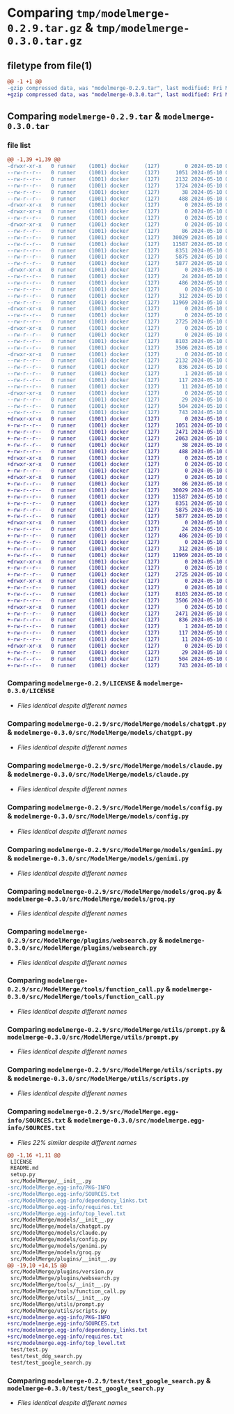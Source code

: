 # Comparing `tmp/modelmerge-0.2.9.tar.gz` & `tmp/modelmerge-0.3.0.tar.gz`

## filetype from file(1)

```diff
@@ -1 +1 @@
-gzip compressed data, was "modelmerge-0.2.9.tar", last modified: Fri May 10 02:36:57 2024, max compression
+gzip compressed data, was "modelmerge-0.3.0.tar", last modified: Fri May 10 03:13:51 2024, max compression
```

## Comparing `modelmerge-0.2.9.tar` & `modelmerge-0.3.0.tar`

### file list

```diff
@@ -1,39 +1,39 @@
-drwxr-xr-x   0 runner    (1001) docker     (127)        0 2024-05-10 02:36:57.829887 modelmerge-0.2.9/
--rw-r--r--   0 runner    (1001) docker     (127)     1051 2024-05-10 02:36:48.000000 modelmerge-0.2.9/LICENSE
--rw-r--r--   0 runner    (1001) docker     (127)     2132 2024-05-10 02:36:57.829887 modelmerge-0.2.9/PKG-INFO
--rw-r--r--   0 runner    (1001) docker     (127)     1724 2024-05-10 02:36:48.000000 modelmerge-0.2.9/README.md
--rw-r--r--   0 runner    (1001) docker     (127)       38 2024-05-10 02:36:57.829887 modelmerge-0.2.9/setup.cfg
--rw-r--r--   0 runner    (1001) docker     (127)      488 2024-05-10 02:36:48.000000 modelmerge-0.2.9/setup.py
-drwxr-xr-x   0 runner    (1001) docker     (127)        0 2024-05-10 02:36:57.825887 modelmerge-0.2.9/src/
-drwxr-xr-x   0 runner    (1001) docker     (127)        0 2024-05-10 02:36:57.825887 modelmerge-0.2.9/src/ModelMerge/
--rw-r--r--   0 runner    (1001) docker     (127)        0 2024-05-10 02:36:48.000000 modelmerge-0.2.9/src/ModelMerge/__init__.py
-drwxr-xr-x   0 runner    (1001) docker     (127)        0 2024-05-10 02:36:57.829887 modelmerge-0.2.9/src/ModelMerge/models/
--rw-r--r--   0 runner    (1001) docker     (127)       86 2024-05-10 02:36:48.000000 modelmerge-0.2.9/src/ModelMerge/models/__init__.py
--rw-r--r--   0 runner    (1001) docker     (127)    30029 2024-05-10 02:36:48.000000 modelmerge-0.2.9/src/ModelMerge/models/chatgpt.py
--rw-r--r--   0 runner    (1001) docker     (127)    11587 2024-05-10 02:36:48.000000 modelmerge-0.2.9/src/ModelMerge/models/claude.py
--rw-r--r--   0 runner    (1001) docker     (127)     8351 2024-05-10 02:36:48.000000 modelmerge-0.2.9/src/ModelMerge/models/config.py
--rw-r--r--   0 runner    (1001) docker     (127)     5875 2024-05-10 02:36:48.000000 modelmerge-0.2.9/src/ModelMerge/models/genimi.py
--rw-r--r--   0 runner    (1001) docker     (127)     5877 2024-05-10 02:36:48.000000 modelmerge-0.2.9/src/ModelMerge/models/groq.py
-drwxr-xr-x   0 runner    (1001) docker     (127)        0 2024-05-10 02:36:57.829887 modelmerge-0.2.9/src/ModelMerge/plugins/
--rw-r--r--   0 runner    (1001) docker     (127)       24 2024-05-10 02:36:48.000000 modelmerge-0.2.9/src/ModelMerge/plugins/__init__.py
--rw-r--r--   0 runner    (1001) docker     (127)      486 2024-05-10 02:36:48.000000 modelmerge-0.2.9/src/ModelMerge/plugins/today.py
--rw-r--r--   0 runner    (1001) docker     (127)        0 2024-05-10 02:36:48.000000 modelmerge-0.2.9/src/ModelMerge/plugins/travel.py
--rw-r--r--   0 runner    (1001) docker     (127)      312 2024-05-10 02:36:48.000000 modelmerge-0.2.9/src/ModelMerge/plugins/version.py
--rw-r--r--   0 runner    (1001) docker     (127)    11969 2024-05-10 02:36:48.000000 modelmerge-0.2.9/src/ModelMerge/plugins/websearch.py
-drwxr-xr-x   0 runner    (1001) docker     (127)        0 2024-05-10 02:36:57.829887 modelmerge-0.2.9/src/ModelMerge/tools/
--rw-r--r--   0 runner    (1001) docker     (127)        0 2024-05-10 02:36:48.000000 modelmerge-0.2.9/src/ModelMerge/tools/__init__.py
--rw-r--r--   0 runner    (1001) docker     (127)     2725 2024-05-10 02:36:48.000000 modelmerge-0.2.9/src/ModelMerge/tools/function_call.py
-drwxr-xr-x   0 runner    (1001) docker     (127)        0 2024-05-10 02:36:57.829887 modelmerge-0.2.9/src/ModelMerge/utils/
--rw-r--r--   0 runner    (1001) docker     (127)        0 2024-05-10 02:36:48.000000 modelmerge-0.2.9/src/ModelMerge/utils/__init__.py
--rw-r--r--   0 runner    (1001) docker     (127)     8103 2024-05-10 02:36:48.000000 modelmerge-0.2.9/src/ModelMerge/utils/prompt.py
--rw-r--r--   0 runner    (1001) docker     (127)     3506 2024-05-10 02:36:48.000000 modelmerge-0.2.9/src/ModelMerge/utils/scripts.py
-drwxr-xr-x   0 runner    (1001) docker     (127)        0 2024-05-10 02:36:57.829887 modelmerge-0.2.9/src/ModelMerge.egg-info/
--rw-r--r--   0 runner    (1001) docker     (127)     2132 2024-05-10 02:36:57.000000 modelmerge-0.2.9/src/ModelMerge.egg-info/PKG-INFO
--rw-r--r--   0 runner    (1001) docker     (127)      836 2024-05-10 02:36:57.000000 modelmerge-0.2.9/src/ModelMerge.egg-info/SOURCES.txt
--rw-r--r--   0 runner    (1001) docker     (127)        1 2024-05-10 02:36:57.000000 modelmerge-0.2.9/src/ModelMerge.egg-info/dependency_links.txt
--rw-r--r--   0 runner    (1001) docker     (127)      117 2024-05-10 02:36:57.000000 modelmerge-0.2.9/src/ModelMerge.egg-info/requires.txt
--rw-r--r--   0 runner    (1001) docker     (127)       11 2024-05-10 02:36:57.000000 modelmerge-0.2.9/src/ModelMerge.egg-info/top_level.txt
-drwxr-xr-x   0 runner    (1001) docker     (127)        0 2024-05-10 02:36:57.829887 modelmerge-0.2.9/test/
--rw-r--r--   0 runner    (1001) docker     (127)       29 2024-05-10 02:36:48.000000 modelmerge-0.2.9/test/test.py
--rw-r--r--   0 runner    (1001) docker     (127)      504 2024-05-10 02:36:48.000000 modelmerge-0.2.9/test/test_ddg_search.py
--rw-r--r--   0 runner    (1001) docker     (127)      743 2024-05-10 02:36:48.000000 modelmerge-0.2.9/test/test_google_search.py
+drwxr-xr-x   0 runner    (1001) docker     (127)        0 2024-05-10 03:13:51.150870 modelmerge-0.3.0/
+-rw-r--r--   0 runner    (1001) docker     (127)     1051 2024-05-10 03:13:43.000000 modelmerge-0.3.0/LICENSE
+-rw-r--r--   0 runner    (1001) docker     (127)     2471 2024-05-10 03:13:51.150870 modelmerge-0.3.0/PKG-INFO
+-rw-r--r--   0 runner    (1001) docker     (127)     2063 2024-05-10 03:13:43.000000 modelmerge-0.3.0/README.md
+-rw-r--r--   0 runner    (1001) docker     (127)       38 2024-05-10 03:13:51.150870 modelmerge-0.3.0/setup.cfg
+-rw-r--r--   0 runner    (1001) docker     (127)      488 2024-05-10 03:13:43.000000 modelmerge-0.3.0/setup.py
+drwxr-xr-x   0 runner    (1001) docker     (127)        0 2024-05-10 03:13:51.146870 modelmerge-0.3.0/src/
+drwxr-xr-x   0 runner    (1001) docker     (127)        0 2024-05-10 03:13:51.146870 modelmerge-0.3.0/src/ModelMerge/
+-rw-r--r--   0 runner    (1001) docker     (127)        0 2024-05-10 03:13:43.000000 modelmerge-0.3.0/src/ModelMerge/__init__.py
+drwxr-xr-x   0 runner    (1001) docker     (127)        0 2024-05-10 03:13:51.146870 modelmerge-0.3.0/src/ModelMerge/models/
+-rw-r--r--   0 runner    (1001) docker     (127)       86 2024-05-10 03:13:43.000000 modelmerge-0.3.0/src/ModelMerge/models/__init__.py
+-rw-r--r--   0 runner    (1001) docker     (127)    30029 2024-05-10 03:13:43.000000 modelmerge-0.3.0/src/ModelMerge/models/chatgpt.py
+-rw-r--r--   0 runner    (1001) docker     (127)    11587 2024-05-10 03:13:43.000000 modelmerge-0.3.0/src/ModelMerge/models/claude.py
+-rw-r--r--   0 runner    (1001) docker     (127)     8351 2024-05-10 03:13:43.000000 modelmerge-0.3.0/src/ModelMerge/models/config.py
+-rw-r--r--   0 runner    (1001) docker     (127)     5875 2024-05-10 03:13:43.000000 modelmerge-0.3.0/src/ModelMerge/models/genimi.py
+-rw-r--r--   0 runner    (1001) docker     (127)     5877 2024-05-10 03:13:43.000000 modelmerge-0.3.0/src/ModelMerge/models/groq.py
+drwxr-xr-x   0 runner    (1001) docker     (127)        0 2024-05-10 03:13:51.150870 modelmerge-0.3.0/src/ModelMerge/plugins/
+-rw-r--r--   0 runner    (1001) docker     (127)       24 2024-05-10 03:13:43.000000 modelmerge-0.3.0/src/ModelMerge/plugins/__init__.py
+-rw-r--r--   0 runner    (1001) docker     (127)      486 2024-05-10 03:13:43.000000 modelmerge-0.3.0/src/ModelMerge/plugins/today.py
+-rw-r--r--   0 runner    (1001) docker     (127)        0 2024-05-10 03:13:43.000000 modelmerge-0.3.0/src/ModelMerge/plugins/travel.py
+-rw-r--r--   0 runner    (1001) docker     (127)      312 2024-05-10 03:13:43.000000 modelmerge-0.3.0/src/ModelMerge/plugins/version.py
+-rw-r--r--   0 runner    (1001) docker     (127)    11969 2024-05-10 03:13:43.000000 modelmerge-0.3.0/src/ModelMerge/plugins/websearch.py
+drwxr-xr-x   0 runner    (1001) docker     (127)        0 2024-05-10 03:13:51.150870 modelmerge-0.3.0/src/ModelMerge/tools/
+-rw-r--r--   0 runner    (1001) docker     (127)        0 2024-05-10 03:13:43.000000 modelmerge-0.3.0/src/ModelMerge/tools/__init__.py
+-rw-r--r--   0 runner    (1001) docker     (127)     2725 2024-05-10 03:13:43.000000 modelmerge-0.3.0/src/ModelMerge/tools/function_call.py
+drwxr-xr-x   0 runner    (1001) docker     (127)        0 2024-05-10 03:13:51.150870 modelmerge-0.3.0/src/ModelMerge/utils/
+-rw-r--r--   0 runner    (1001) docker     (127)        0 2024-05-10 03:13:43.000000 modelmerge-0.3.0/src/ModelMerge/utils/__init__.py
+-rw-r--r--   0 runner    (1001) docker     (127)     8103 2024-05-10 03:13:43.000000 modelmerge-0.3.0/src/ModelMerge/utils/prompt.py
+-rw-r--r--   0 runner    (1001) docker     (127)     3506 2024-05-10 03:13:43.000000 modelmerge-0.3.0/src/ModelMerge/utils/scripts.py
+drwxr-xr-x   0 runner    (1001) docker     (127)        0 2024-05-10 03:13:51.150870 modelmerge-0.3.0/src/modelmerge.egg-info/
+-rw-r--r--   0 runner    (1001) docker     (127)     2471 2024-05-10 03:13:51.000000 modelmerge-0.3.0/src/modelmerge.egg-info/PKG-INFO
+-rw-r--r--   0 runner    (1001) docker     (127)      836 2024-05-10 03:13:51.000000 modelmerge-0.3.0/src/modelmerge.egg-info/SOURCES.txt
+-rw-r--r--   0 runner    (1001) docker     (127)        1 2024-05-10 03:13:51.000000 modelmerge-0.3.0/src/modelmerge.egg-info/dependency_links.txt
+-rw-r--r--   0 runner    (1001) docker     (127)      117 2024-05-10 03:13:51.000000 modelmerge-0.3.0/src/modelmerge.egg-info/requires.txt
+-rw-r--r--   0 runner    (1001) docker     (127)       11 2024-05-10 03:13:51.000000 modelmerge-0.3.0/src/modelmerge.egg-info/top_level.txt
+drwxr-xr-x   0 runner    (1001) docker     (127)        0 2024-05-10 03:13:51.150870 modelmerge-0.3.0/test/
+-rw-r--r--   0 runner    (1001) docker     (127)       29 2024-05-10 03:13:43.000000 modelmerge-0.3.0/test/test.py
+-rw-r--r--   0 runner    (1001) docker     (127)      504 2024-05-10 03:13:43.000000 modelmerge-0.3.0/test/test_ddg_search.py
+-rw-r--r--   0 runner    (1001) docker     (127)      743 2024-05-10 03:13:43.000000 modelmerge-0.3.0/test/test_google_search.py
```

### Comparing `modelmerge-0.2.9/LICENSE` & `modelmerge-0.3.0/LICENSE`

 * *Files identical despite different names*

### Comparing `modelmerge-0.2.9/src/ModelMerge/models/chatgpt.py` & `modelmerge-0.3.0/src/ModelMerge/models/chatgpt.py`

 * *Files identical despite different names*

### Comparing `modelmerge-0.2.9/src/ModelMerge/models/claude.py` & `modelmerge-0.3.0/src/ModelMerge/models/claude.py`

 * *Files identical despite different names*

### Comparing `modelmerge-0.2.9/src/ModelMerge/models/config.py` & `modelmerge-0.3.0/src/ModelMerge/models/config.py`

 * *Files identical despite different names*

### Comparing `modelmerge-0.2.9/src/ModelMerge/models/genimi.py` & `modelmerge-0.3.0/src/ModelMerge/models/genimi.py`

 * *Files identical despite different names*

### Comparing `modelmerge-0.2.9/src/ModelMerge/models/groq.py` & `modelmerge-0.3.0/src/ModelMerge/models/groq.py`

 * *Files identical despite different names*

### Comparing `modelmerge-0.2.9/src/ModelMerge/plugins/websearch.py` & `modelmerge-0.3.0/src/ModelMerge/plugins/websearch.py`

 * *Files identical despite different names*

### Comparing `modelmerge-0.2.9/src/ModelMerge/tools/function_call.py` & `modelmerge-0.3.0/src/ModelMerge/tools/function_call.py`

 * *Files identical despite different names*

### Comparing `modelmerge-0.2.9/src/ModelMerge/utils/prompt.py` & `modelmerge-0.3.0/src/ModelMerge/utils/prompt.py`

 * *Files identical despite different names*

### Comparing `modelmerge-0.2.9/src/ModelMerge/utils/scripts.py` & `modelmerge-0.3.0/src/ModelMerge/utils/scripts.py`

 * *Files identical despite different names*

### Comparing `modelmerge-0.2.9/src/ModelMerge.egg-info/SOURCES.txt` & `modelmerge-0.3.0/src/modelmerge.egg-info/SOURCES.txt`

 * *Files 22% similar despite different names*

```diff
@@ -1,16 +1,11 @@
 LICENSE
 README.md
 setup.py
 src/ModelMerge/__init__.py
-src/ModelMerge.egg-info/PKG-INFO
-src/ModelMerge.egg-info/SOURCES.txt
-src/ModelMerge.egg-info/dependency_links.txt
-src/ModelMerge.egg-info/requires.txt
-src/ModelMerge.egg-info/top_level.txt
 src/ModelMerge/models/__init__.py
 src/ModelMerge/models/chatgpt.py
 src/ModelMerge/models/claude.py
 src/ModelMerge/models/config.py
 src/ModelMerge/models/genimi.py
 src/ModelMerge/models/groq.py
 src/ModelMerge/plugins/__init__.py
@@ -19,10 +14,15 @@
 src/ModelMerge/plugins/version.py
 src/ModelMerge/plugins/websearch.py
 src/ModelMerge/tools/__init__.py
 src/ModelMerge/tools/function_call.py
 src/ModelMerge/utils/__init__.py
 src/ModelMerge/utils/prompt.py
 src/ModelMerge/utils/scripts.py
+src/modelmerge.egg-info/PKG-INFO
+src/modelmerge.egg-info/SOURCES.txt
+src/modelmerge.egg-info/dependency_links.txt
+src/modelmerge.egg-info/requires.txt
+src/modelmerge.egg-info/top_level.txt
 test/test.py
 test/test_ddg_search.py
 test/test_google_search.py
```

### Comparing `modelmerge-0.2.9/test/test_google_search.py` & `modelmerge-0.3.0/test/test_google_search.py`

 * *Files identical despite different names*

